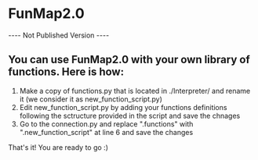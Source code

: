 # FunMap2.0
---- Not Published Version ----

## You can use FunMap2.0 with your own library of functions. Here is how:
1. Make a copy of functions.py that is located in ./Interpreter/ and rename it (we consider it as new_function_script.py)
2. Edit new_function_script.py by adding your functions definitions following the sctructure provided in the script and save the chnages
3. Go to the connection.py and replace ".functions" with ".new_function_script" at line 6 and save the changes

That's it! You are ready to go :)
